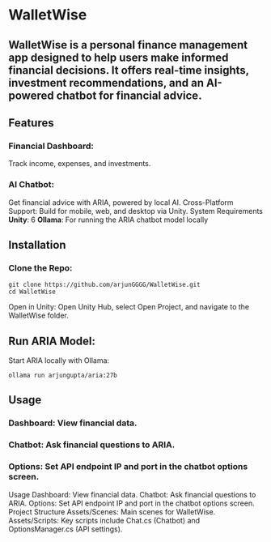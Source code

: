 # WalletWise
## WalletWise is a personal finance management app designed to help users make informed financial decisions. It offers real-time insights, investment recommendations, and an AI-powered chatbot for financial advice.

## Features
### Financial Dashboard:
Track income, expenses, and investments.
### AI Chatbot:
Get financial advice with ARIA, powered by local AI.
Cross-Platform Support: Build for mobile, web, and desktop via Unity.
System Requirements
**Unity**: 6
**Ollama**: For running the ARIA chatbot model locally

## Installation
### Clone the Repo:

```
git clone https://github.com/arjunGGGG/WalletWise.git
cd WalletWise
```
Open in Unity:
Open Unity Hub, select Open Project, and navigate to the WalletWise folder.

## Run ARIA Model:
Start ARIA locally with Ollama:

```
ollama run arjungupta/aria:27b
```

## Usage
### Dashboard: View financial data.
### Chatbot: Ask financial questions to ARIA.
### Options: Set API endpoint IP and port in the chatbot options screen.
Usage
Dashboard: View financial data.
Chatbot: Ask financial questions to ARIA.
Options: Set API endpoint IP and port in the chatbot options screen.
Project Structure
Assets/Scenes: Main scenes for WalletWise.
Assets/Scripts: Key scripts include Chat.cs (Chatbot) and OptionsManager.cs (API settings).

